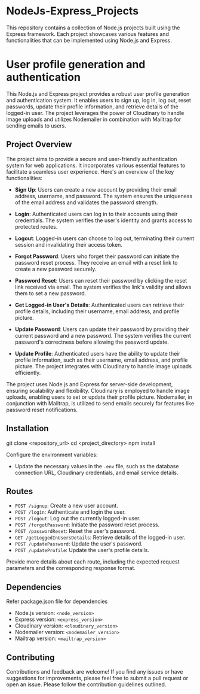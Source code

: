 
# NodeJs-Express_Projects
This repository contains a collection of Node.js projects built using the Express framework. Each project showcases various features and functionalities that can be implemented using Node.js and Express.

# User profile generation and authentication

This Node.js and Express project provides a robust user profile generation and authentication system. It enables users to sign up, log in, log out, reset passwords, update their profile information, and retrieve details of the logged-in user. The project leverages the power of Cloudinary to handle image uploads and utilizes Nodemailer in combination with Mailtrap for sending emails to users.



## Project Overview

The project aims to provide a secure and user-friendly authentication system for web applications. It incorporates various essential features to facilitate a seamless user experience. Here's an overview of the key functionalities:

-   **Sign Up**: Users can create a new account by providing their email address, username, and password. The system ensures the uniqueness of the email address and validates the password strength.
    
-   **Login**: Authenticated users can log in to their accounts using their credentials. The system verifies the user's identity and grants access to protected routes.
    
-   **Logout**: Logged-in users can choose to log out, terminating their current session and invalidating their access token.
    
-   **Forgot Password**: Users who forget their password can initiate the password reset process. They receive an email with a reset link to create a new password securely.
    
-   **Password Reset**: Users can reset their password by clicking the reset link received via email. The system verifies the link's validity and allows them to set a new password.
    
-   **Get Logged-in User's Details**: Authenticated users can retrieve their profile details, including their username, email address, and profile picture.
    
-   **Update Password**: Users can update their password by providing their current password and a new password. The system verifies the current password's correctness before allowing the password update.
    
-   **Update Profile**: Authenticated users have the ability to update their profile information, such as their username, email address, and profile picture. The project integrates with Cloudinary to handle image uploads efficiently.
    

The project uses Node.js and Express for server-side development, ensuring scalability and flexibility. Cloudinary is employed to handle image uploads, enabling users to set or update their profile picture. Nodemailer, in conjunction with Mailtrap, is utilized to send emails securely for features like password reset notifications.

## Installation
git clone <repository_url>
cd <project_directory>
npm install

Configure the environment variables:
- Update the necessary values in the `.env` file, such as the database connection URL, Cloudinary credentials, and email service details.



## Routes

- `POST /signup`: Create a new user account.
- `POST /login`: Authenticate and login the user.
- `POST /logout`: Log out the currently logged-in user.
- `POST /forgotPassword`: Initiate the password reset process.
- `POST /passwordReset`: Reset the user's password.
- `GET /getLoggedInUsersDetails`: Retrieve details of the logged-in user.
- `POST /updatePassword`: Update the user's password.
- `POST /updateProfile`: Update the user's profile details.

Provide more details about each route, including the expected request parameters and the corresponding response format.

## Dependencies

Refer package.json file for dependencies

- Node.js version: `<node_version>`
- Express version: `<express_version>`
- Cloudinary version: `<cloudinary_version>`
- Nodemailer version: `<nodemailer_version>`
- Mailtrap version: `<mailtrap_version>`

## Contributing

Contributions and feedback are welcome! If you find any issues or have suggestions for improvements, please feel free to submit a pull request or open an issue. Please follow the contribution guidelines outlined.


